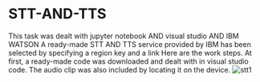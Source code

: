 # STT-AND-TTS
This task was dealt with jupyter notebook AND visual studio AND IBM WATSON 
A ready-made STT AND TTS service provided by IBM has been selected by specifying a region key and a link
Here are the work steps. At first, a ready-made code was downloaded and dealt with in visual studio code. The audio clip was also included by locating it on the device.
![stt1](https://user-images.githubusercontent.com/85918620/126436123-ae16c0a8-c3af-4f8c-a7e3-6449b52e201d.png)
